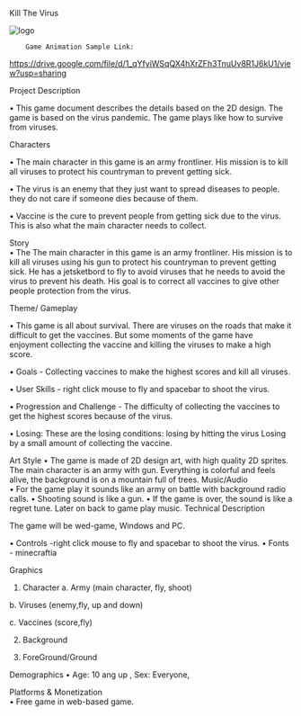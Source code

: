 Kill The Virus



![logo](https://user-images.githubusercontent.com/72851503/96402341-300b0900-1208-11eb-8e4e-66bab5dd504f.png)

        Game Animation Sample Link:
https://drive.google.com/file/d/1_qYfyiWSqQX4hXrZFh3TnuUv8R1J6kU1/view?usp=sharing

Project Description

•	This game document describes the details based on the 2D design. The game is based on the virus pandemic. The game plays like how to survive from viruses.

Characters

•	The main character in this game is an army frontliner. His mission is to kill all viruses to protect his countryman to prevent getting sick.

•	The virus is an enemy that they just want to spread diseases to people. they do not care if someone dies because of them.

•	Vaccine is the cure to prevent people from getting sick due to the virus. This is also what the main character needs to collect.


Story     
•	The The main character in this game is an army frontliner. His mission is to kill all viruses using his gun to protect his countryman to prevent getting sick. He has a jetsketbord to fly to avoid viruses that he needs to avoid the virus to prevent his death.  His goal is to correct all  vaccines to give other people protection from the virus.           	                                                        	
	                                                        	
Theme/ Gameplay

•	This game is all about survival. There are viruses on the roads that make it difficult to get the vaccines. But some moments of the game have enjoyment collecting the vaccine and killing the viruses to make a high score.
               	
•	Goals - Collecting vaccines to make the highest scores and kill all viruses.

•	 User Skills - right click mouse to fly and spacebar to shoot the virus.

•	Progression and Challenge - The difficulty of collecting the vaccines to get the highest scores because of the virus.  
                                                   	
•	Losing: These are the losing conditions: losing by hitting the virus Losing by a small amount of collecting the vaccine. 


Art Style 
•	The game is made of 2D design art, with high quality 2D sprites. The main character is an army with gun. Everything is colorful and feels alive, the background is on a mountain full of trees.
Music/Audio   	
•	For the game play it sounds like an army on battle with background radio calls. 
•	Shooting sound is like a gun.
•	If the game is over, the sound is like a regret tune. Later on back to game play music.
Technical Description

The game will be wed-game, Windows and PC.

•	Controls -right click mouse to fly and spacebar to shoot the virus.
•	  Fonts - minecraftia 
 

Graphics
1.	Character
a.	Army (main character, fly, shoot)
 

b.	Viruses (enemy,fly, up and down)
 
c.	   Vaccines (score,fly)
 


2.	Background
 

3.	ForeGround/Ground
   
Demographics 
•	  Age: 10 ang up , Sex: Everyone,     
                                           	

Platforms & Monetization	
•	Free game in web-based game.                              
